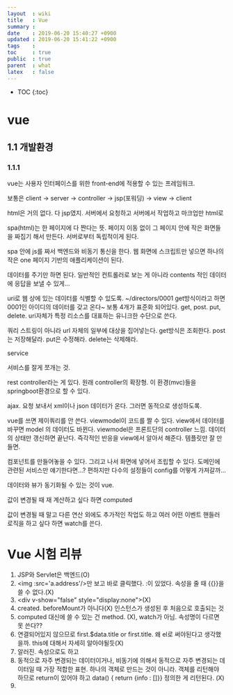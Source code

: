 ```yaml
---
layout  : wiki
title   : Vue
summary : 
date    : 2019-06-20 15:40:27 +0900
updated : 2019-06-20 15:41:22 +0900
tags    : 
toc     : true
public  : true
parent  : what
latex   : false
---
```

* TOC
{:toc}

# vue

## 1.1 개발환경

### 1.1.1
vue는 사용자 인터페이스를 위한 front-end에 적용할 수 있는 프레임워크.


보통은 client -> server -> controller -> jsp(포워딩) -> view -> client

html은 거의 없다. 다 jsp였지. 서버에서 요청하고 서버에서 작업하고 마크업만 html로

spa(html)는 한 페이지에 다 짠다는 뜻. 페이지 이동 없이 그 페이지 안에 작은 화면들을 짜집기 해서 만든다. 서버로부터 독립적이게 된다. 

spa 안에 js를 짜서 백엔드와 비동기 통신을 한다. 웹 화면에 스크립트만 넣으면 하나의 작은 one 페이지 기반의 애플리케이션이 된다.

데이터를 주기만 하면 된다. 일반적인 컨트롤러로 보는 게 아니라 contents 적인 데이터에 응답을 보낼 수 있게...

uri로 웹 상에 있는 데이터를 식별할 수 있도록. ~/directors/0001   get방식이라고 하면 0001인 아이디의 데이터를 갖고 온다~
보통 4개가 표준화 되어있다. get, post. put, delete. uri자체가 특정 리소스를 대표하는 유니크한 수단으로 쓴다. 

쿼리 스트링이 아니라 url 자체의 일부에 대상을 집어넣는다. 
get방식은 조회한다. post는 저장해달라. put은 수정해라. delete는 삭제해라.

service

서비스를 잘게 쪼개는 것.

rest controller라는 게 있다. 원래 controller의 확장형. 이 환경(mvc)들을 springboot환경으로 할 수 있다.

ajax. 요청 보내서 xml이나 json 데이터가 온다. 그러면 동적으로 생성하도록. 

vue를 쓰면 제이쿼리를 안 쓴다. viewmodel이 코드를 짤 수 있다. view에서 데이터를 바꾸면 model 의 데이터도 바뀐다. viewmodel은 프론트단의 controller 느낌.
데이터의 상태만 갱신하면 끝난다. 즉각적인 반응을 view에서 알아서 해준다. 템플릿만 잘 만들면. 

컴포넌트를 만들어놓을 수 있다. 그리고 나서 화면에 넣어서 조립할 수 있다. 
도메인에 관련된 서비스만 얘기한다면...?
편하지만 다수의 설정들이 config를 어떻게 가져갈까...

데이터와 뷰가 동기화될 수 있는 것이 vue.



값이 변경될 때 재 계산하고 싶다 하면 computed

값이 변경될 때 말고 다른 연산 외에도 추가적인 작업도 하고 여러 어떤 이벤트 핸들러 로직을 하고 싶다 하면 watch를 쓴다.

# Vue 시험 리뷰

1. JSP와 Servlet은 백엔드(O)
2. <img :src='a.address'/\>만 보고 바로 클릭했다. :이 있었다. 속성을 줄 때 {{}}을 쓸 수 없다.(X)
3. \<div v-show="false" style="display:none"\>(X)
4. created. beforeMount가 아니다(X) 인스턴스가 생성된 후 처음으로 호출되는 것
5. computed 대신에 쓸 수 있는 건 method. (X), watch가 아님. 속성명이 다르면 못 쓴다??
6. 연결되어있지 않으므로 first.$data.title or first.title. 왜 el로 써야된다고 생각했을까. this에 대해서 자세히 알아야될듯(X)
7. 알러진. 속성으로도 하고
8. 동적으로 자주 변경되는 데이터이거나, 비동기에 의해서 동적으로 자주 변경되는 데이터일 때 가장 적합한 표현. 하나의 객체로 만드는 것이 아니라. 객체를 리턴해야 하므로 return이 있어야 하고 data() { return {info : []}} 정의한 게 리턴된다. (X)
9. 
